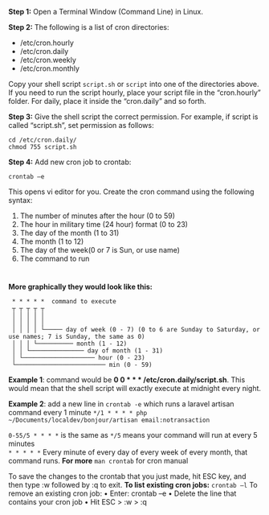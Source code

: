 
**Step 1:** Open a Terminal Window (Command Line) in Linux. 

**Step 2:** The following is a list of cron directories:
* /etc/cron.hourly
* /etc/cron.daily
* /etc/cron.weekly
* /etc/cron.monthly

Copy your shell script `script.sh` or `script` into one of the directories above.
If you need to run the script hourly, place your script file in the “cron.hourly”
folder. For daily, place it inside the “cron.daily” and so forth. 

**Step 3:** Give the shell script the correct permission. For example, if script is called
“script.sh”, set permission as follows: 

`cd /etc/cron.daily/`   
`chmod 755 script.sh` 

**Step 4:** Add new cron job to crontab: 

```crontab –e```

This opens vi editor for you. Create the cron command using the following syntax:
1. The number of minutes after the hour (0 to 59)
2. The hour in military time (24 hour) format (0 to 23)
3. The day of the month (1 to 31)
4. The month (1 to 12)
5. The day of the week(0 or 7 is Sun, or use name)
6. The command to run

# 
**More graphically they would look like this:**
```
 * * * * *  command to execute
 ┬ ┬ ┬ ┬ ┬
 │ │ │ │ │
 │ │ │ │ │
 │ │ │ │ └───── day of week (0 - 7) (0 to 6 are Sunday to Saturday, or use names; 7 is Sunday, the same as 0)
 │ │ │ └────────── month (1 - 12)
 │ │ └─────────────── day of month (1 - 31)
 │ └──────────────────── hour (0 - 23)
 └───────────────────────── min (0 - 59)
```


**Example 1**: command would be **0 0 * * * /etc/cron.daily/script.sh**. This
would mean that the shell script will exactly execute at midnight every
night.

**Example 2**: add a new line in `crontab -e` which runs a laravel artisan command every 1 minute `*/1 * * * * php ~/Documents/localdev/bonjour/artisan email:notransaction`

`0-55/5 * * * *` is the same as `*/5` means your command will run at every 5 minutes  
`* * * * *` Every minute of every day of every week of every month, that command runs.
**For more**
`man crontab` for cron manual



To save the changes to the crontab that you just made, hit ESC key, and
then type :w followed by :q to exit.
**To list existing cron jobs:**
 ```crontab –l```
To remove an existing cron job:
• Enter: crontab –e
• Delete the line that contains your cron job
• Hit ESC > :w > :q

